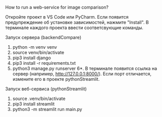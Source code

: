 How to run a web-service for image comparison?

Откройте проект в VS Code или PyCharm. Если появится предупреждение об установке зависимостей, нажмите "Install".
В терминале каждого проекта ввести соответсвующие команды.

Запуск сервера (backendCompare)
1. python -m venv venv
2. source venv/bin/activate
3. pip3 install django
4. pip3 install -r requirements.txt 
5. python3 manage.py runserver
6*. В терминале появится ссылка на сервер (например, http://127.0.0.1:8000/). Если порт отличается, измените его в проекте pythonStreamlit.

Запуск веб-сервиса (pythonStreamlit)
1. source .venv/bin/activate
2. pip3 install streamlit
3. python3 -m streamlit run main.py